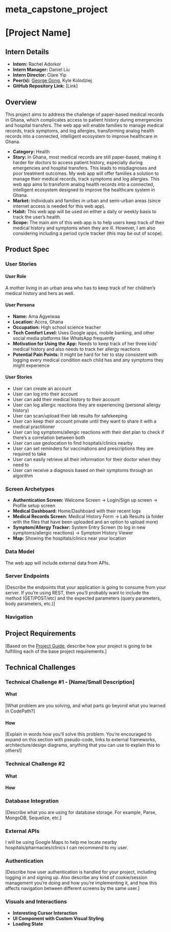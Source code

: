 # meta_capstone_project
# [Project Name]

## Intern Details
- **Intern:** Rachel Adorkor
- **Intern Manager:** Daniel Liu
- **Intern Director:** Clare Yip
- **Peer(s):** [George Gong](mailto:gong@meta.com), Kyle Kolodziej
- **GitHub Repository Link:** [Link]

## Overview
This project aims to address the challenge of paper-based medical records in Ghana, which complicates access to patient history during emergencies and hospital transfers. The web app will enable families to manage medical records, track symptoms, and log allergies, transforming analog health records into a connected, intelligent ecosystem to improve healthcare in Ghana.

- **Category:** Health
- **Story:** In Ghana, most medical records are still paper-based, making it harder for doctors to access patient history, especially during emergencies and hospital transfers. This leads to misdiagnoses and poor treatment outcomes. My web app will offer families a solution to manage their medical records, track symptoms and log allergies. This web app aims to transform analog health records into a connected, intelligent ecosystem designed to improve the healthcare system in Ghana.
- **Market:** Individuals and families in urban and semi-urban areas (since internet access is needed for this web app).
- **Habit:** This web app will be used on either a daily or weekly basis to track the user’s health.
- **Scope:** The main aim of this web app is to help users keep track of their medical history and symptoms when they are ill. However, I am also considering including a period cycle tracker (this may be out of scope).

## Product Spec

### User Stories

#### User Role
A mother living in an urban area who has to keep track of her children’s medical history and hers as well.

#### User Persona
- **Name:** Ama Agyeiwaa
- **Location:** Accra, Ghana
- **Occupation:** High school science teacher
- **Tech Comfort Level:** Uses Google apps, mobile banking, and other social media platforms like WhatsApp frequently
- **Motivation for Using the App:** Needs to keep track of her three kids’ medical history and also needs to track her allergy reactions
- **Potential Pain Points:** It might be hard for her to stay consistent with logging every medical condition each child has and any symptoms they might experience

#### User Stories
- User can create an account
- User can log into their account
- User can add their medical history to their account
- User can log allergic reactions they are experiencing (personal allergy history)
- User can scan/upload their lab results for safekeeping
- User can keep their account private until they want to share it with a medical practitioner
- User can log symptoms/allergic reactions with their diet plan to check if there’s a correlation between both
- User can use geolocation to find hospitals/clinics nearby
- User can set reminders for vaccinations and prescriptions they are required to take
- User can easily retrieve all their information for their doctor when they need to
- User can receive a diagnosis based on their symptoms through an algorithm

### Screen Archetypes
- **Authentication Screen:** Welcome Screen -> Login/Sign up screen -> Profile setup screen
- **Medical Dashboard:** Home/Dashboard with their recent logs
- **Medical Records Screen:** Medical History Form -> Lab Results (a folder with the files that have been uploaded and an option to upload more)
- **Symptom/Allergy Tracker:** System Entry Screen (to log in new symptoms/allergic reactions) -> Symptom History Viewer
- **Map:** Showing the hospitals/clinics near your location

### Data Model
The web app will include external data from APIs.

### Server Endpoints
[Describe the endpoints that your application is going to consume from your server. If you’re using REST, then you’ll probably want to include the method (GET/POST/etc) and the expected parameters (query parameters, body parameters, etc.)]

### Navigation

## Project Requirements
[Based on the [Project Guide](https://sites.google.com/meta.com/metau-intern/capstone-project/project-guide), describe how your project is going to be fulfilling each of the base project requirements.]

## Technical Challenges

### Technical Challenge #1 - [Name/Small Description]
#### What
[What problem are you solving, and what parts go beyond what you learned in CodePath?]

#### How
[Explain in words how you’ll solve this problem. You’re encouraged to expand on this section with pseudo-code, links to external frameworks, architecture/design diagrams, anything that you can use to explain this to others!]

### Technical Challenge #2
#### What
#### How

### Database Integration
[Describe what you are using for database storage. For example, Parse, MongoDB, Sequelize, etc.]

### External APIs
I will be using Google Maps to help me locate nearby hospitals/pharmacies/clinics I can recommend to my user.

### Authentication
[Describe how user authentication is handled for your project, including logging in and signing up. Also describe any kind of cookie/session management you’re doing and how you’re implementing it, and how this affects navigation between different screens by the same user.]

### Visuals and Interactions
- **Interesting Cursor Interaction**
- **UI Component with Custom Visual Styling**
- **Loading State**
